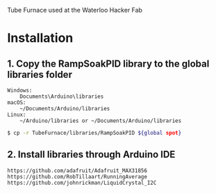 Tube Furnace used at the Waterloo Hacker Fab

# Installation

## 1. Copy the RampSoakPID library to the global libraries folder
```
Windows:
    Documents\Arduino\libraries
macOS:
    ~/Documents/Arduino/libraries
Linux:
    ~/Arduino/libraries or ~/Documents/Arduino/libraries
```

```bash
$ cp -r TubeFurnace/libraries/RampSoakPID ${global spot}
```

## 2. Install libraries through Arduino IDE
```
https://github.com/adafruit/Adafruit_MAX31856 
https://github.com/RobTillaart/RunningAverage
https://github.com/johnrickman/LiquidCrystal_I2C
```

